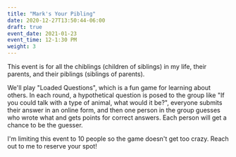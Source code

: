 ```yaml
---
title: "Mark's Your Pibling"
date: 2020-12-27T13:50:44-06:00
draft: true
event_date: 2021-01-23
event_time: 12-1:30 PM
weight: 3
---
```


This event is for all the chiblings (children of siblings) in my life, their parents, and their piblings (siblings of parents).  

We'll play "Loaded Questions", which is a fun game for learning about others.  In each round, a hypothetical question is posed to the group like "If you could talk with a type of animal, what would it be?", everyone submits their answer in an online form, and then one person in the group guesses who wrote what and gets points for correct answers.  Each person will get a chance to be the guesser.

I'm limiting this event to 10 people so the game doesn't get too crazy.  Reach out to me to reserve your spot!
